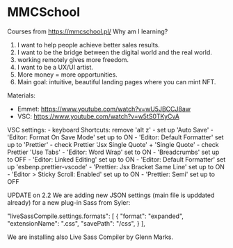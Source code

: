 # MMCSchool
Courses from https://mmcschool.pl/
Why am I learning?
1. I want to help people achieve better sales results.
2. I want to be the bridge between the digital world and the real world.
3. working remotely gives more freedom.
4. I want to be a UX/UI artist.
5. More money = more opportunities.
6. Main goal: intuitive, beautiful landing pages where you can mint NFT.

Materials:
- Emmet: https://www.youtube.com/watch?v=wU5JBCCJ8aw
- VSC: https://www.youtube.com/watch?v=w5tS0TKyCvA

VSC settings:
	- keyboard Shortcuts: remove 'alt z'
    - set up 'Auto Save'
    - 'Editor: Format On Save Mode' set up to ON
    - 'Editor: Default Formatter' set up to 'Prettier'
    - check Prettier 'Jsx Single Quote' + 'Single Quote'
    - check Prettier 'Use Tabs'
    - 'Editor: Word Wrap' set to ON
    - 'Breadcrumbs' set up to OFF
    - 'Editor: Linked Editing' set up to ON
    - 'Editor: Default Formatter' set up 'esbenp.prettier-vscode'
    - 'Prettier: Jsx Bracket Same Line' set up to ON
	- 'Editor > Sticky Scroll: Enabled' set up to ON
	- 'Prettier: Semi' set up to OFF

UPDATE on 2.2
We are adding new JSON settings (main file is upddated already) for a new plug-in Sass from Syler:

"liveSassCompile.settings.formats": [
    {
        "format": "expanded",
        "extensionName": ".css",
        "savePath": "/css",
    }
],

We are installing also Live Sass Compiler by Glenn Marks.